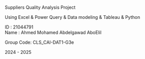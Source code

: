 Suppliers Quality Analysis Project

Using
Excel & Power Query & Data modeling & Tableau & Python


ID :      21044791  
Name :   Ahmed Mohamed Abdelgawad AboElil

Group Code: CLS_CAI-DAT1-G3e


2024 - 2025


